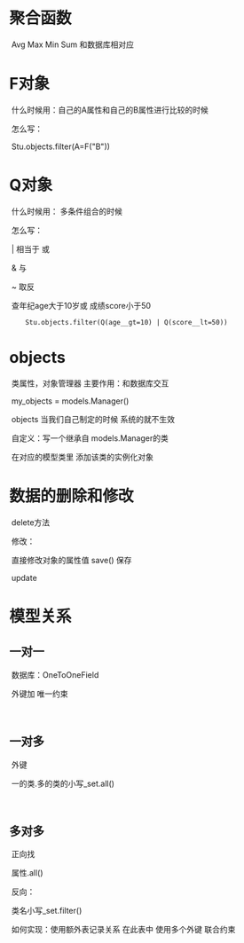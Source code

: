 # 聚合函数

​	Avg Max Min Sum   和数据库相对应

# F对象

​	什么时候用：自己的A属性和自己的B属性进行比较的时候

​	怎么写：

​		Stu.objects.filter(A=F("B"))

# Q对象

​	什么时候用： 多条件组合的时候

​	怎么写：

​			| 相当于 或

​			&  与

​			~ 取反

​	查年纪age大于10岁或  成绩score小于50

~~~
	Stu.objects.filter(Q(age__gt=10) | Q(score__lt=50))
~~~



# objects

​	类属性，对象管理器 主要作用：和数据库交互

​	my_objects = models.Manager()

​	objects 当我们自己制定的时候 系统的就不生效

​	自定义：写一个继承自 models.Manager的类

​			在对应的模型类里 添加该类的实例化对象

# 数据的删除和修改

​	delete方法

​	修改：

​		直接修改对象的属性值   save() 保存

​		update   

# 模型关系

## 	一对一

​			数据库：OneToOneField 

​					外键加 唯一约束

​		

## 	一对多

​			外键

​	一的类.多的类的小写_set.all()

​		

## 	多对多

​		正向找

​			属性.all()

​		反向：

​			类名小写_set.filter()

​			如何实现：使用额外表记录关系 在此表中 使用多个外键 联合约束